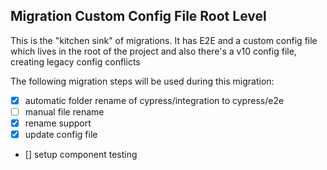 ## Migration Custom Config File Root Level

This is the "kitchen sink" of migrations. It has E2E and a custom config file which 
lives in the root of the project and also there's a v10 config file, creating legacy
config conflicts

The following migration steps will be used during this migration:

- [x] automatic folder rename of cypress/integration to cypress/e2e
- [ ] manual file rename
- [x] rename support
- [x] update config file
- [] setup component testing

